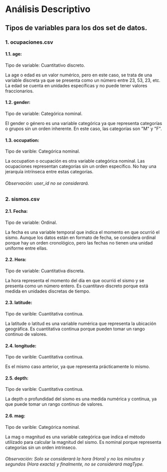 # Análisis Descriptivo

## Tipos de variables para los dos set de datos.

### 1. ocupaciones.csv

#### 1.1. age:
Tipo de variable: Cuantitativo discreto.

La age o edad es un valor numérico, pero en este caso, se trata de una variable discreta ya que se presenta como un número entre 23, 53, 23, etc. La edad se cuenta en unidades específicas y no puede tener valores fraccionarios.

#### 1.2. gender:
Tipo de variable: Categórica nominal.

El gender o género es una variable categórica ya que representa categorías o grupos sin un orden inherente. En este caso, las categorías son "M" y "F".

#### 1.3. occupation:
Tipo de varible: Categórica nominal.

La occupation o ocupación es otra variable categórica nominal. Las ocupaciones representan categorías sin un orden específico. No hay una jerarquía intrínseca entre estas categorías.

###### Observación: user_id no se considerará.

### 2. sismos.csv
#### 2.1. Fecha:
Tipo de variable: Ordinal.

La fecha es una variable temporal que indica el momento en que ocurrió el sismo. Aunque los datos están en formato de fecha, se considera ordinal porque hay un orden cronológico, pero las fechas no tienen una unidad uniforme entre ellas.

#### 2.2. Hora:
Tipo de variable: Cuantitativa discreta.

La hora representa el momento del día en que ocurrió el sismo y se presenta como un número entero. Es cuantitavo discreto porque está medida en unidades discretas de tiempo.

#### 2.3. latitude:
Tipo de varible: Cuantitativa continua.

La latitude o latitud es una variable numérica que representa la ubicación geográfica. Es cuantitativa continua porque pueden tomar un rango continuo de valores.

#### 2.4. longitude:
Tipo de varible: Cuantitativa continua.

Es el mismo caso anterior, ya que representa prácticamente lo mismo.

#### 2.5. depth:
Tipo de varible: Cuantitativa continua.

La depth o profundidad del sismo es una medida numérica y continua, ya que puede tomar un rango continuo de valores.

#### 2.6. mag:
Tipo de varible: Categórica nominal.

La mag o magnitud es una variable categórica que indica el método utilizado para calcular la magnitud del sismo. Es nominal porque representa categorías sin un orden intrínseco.

###### Observación: Solo se considerará la hora (Hora) y no los minutos y segundos (Hora exacta) y finalmente, no se considerará magType.

